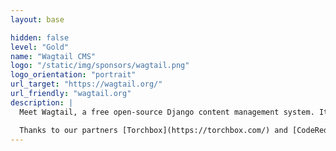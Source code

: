 ```yaml
---
layout: base

hidden: false
level: "Gold"
name: "Wagtail CMS"
logo: "/static/img/sponsors/wagtail.png"
logo_orientation: "portrait"
url_target: "https://wagtail.org/"
url_friendly: "wagtail.org"
description: |
  Meet Wagtail, a free open-source Django content management system. It’s fast, elegant, and designed to give everyone on your team the tools they need to manage content at enterprise scale.

  Thanks to our partners [Torchbox](https://torchbox.com/) and [CodeRed](https://www.codered.cloud/) for bringing Wagtail to Djangocon
---
```


